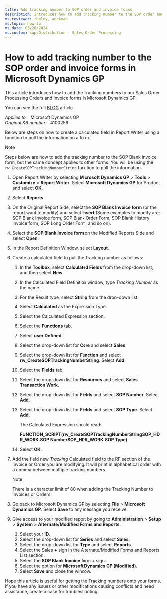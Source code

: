 ```yaml
---
title: Add tracking number to SOP order and invoice forms
description: Introduces how to add tracking number to the SOP order and invoice forms in Microsoft Dynamics GP.
ms.reviewer: theley, aeckman
ms.topic: how-to
ms.date: 03/20/2024
ms.custom: sap:Distribution - Sales Order Processing
---
```

# How to add tracking number to the SOP order and invoice forms in Microsoft Dynamics GP

This article introduces how to add the Tracking numbers to our Sales Order Processing Orders and Invoice forms in Microsoft Dynamics GP.

You can see the full [BLOG](https://community.dynamics.com/blogs/post/?postid=cd4b596e-8373-4bb2-a315-fb08d69bff58) article.

_Applies to:_ &nbsp; Microsoft Dynamics GP  
_Original KB number:_ &nbsp; 4100256

Below are steps on how to create a calculated field in Report Writer using a function to pull the information on a form.

> [!NOTE]
> Steps below are how to add the tracking number to the SOP Blank invoice form, but the same concept applies to other forms. You will be using the `rw_CreateSOPTrackingNumberString` function to pull the information.

1. Open Report Writer by selecting **Microsoft Dynamics GP** > **Tools** > **Customize** > **Report Writer**. Select **Microsoft Dynamics GP** for Product and select **OK**.
2. Select **Reports**.
3. On the Original Report Side, select the **SOP Blank Invoice form** (or the report want to modify) and select **Insert** (Some examples to modify are: SOP Blank Invoice form, SOP Blank Order Form, SOP Blank History Invoice form, SOP Long Order Form, and so on).
4. Select the **SOP Blank Invoice form** on the Modified Reports Side and select **Open**.
5. In the Report Definition Window, select **Layout**.
6. Create a calculated field to pull the Tracking number as follows:

    1. In the **Toolbox**, select **Calculated Fields** from the drop-down list, and then select **New**.
    2. In the Calculated Field Definition window, type *Tracking Number* as the name.
    3. For the Result type, select **String** from the drop-down list.
    4. Select **Calculated** as the Expression Type.
    5. Select the Calculated Expression section.
    6. Select the **Functions** tab.
    7. Select **user Defined**.
    8. Select the drop-down list for **Core** and select **Sales**.
    9. Select the drop-down list for **Function** and select **rw_CreateSOPTrackingNumberString**. Select **Add**.
    10. Select the **Fields** tab.
    11. Select the drop-down list for **Resources** and select **Sales Transaction Work.**
    12. Select the drop-down list for **Fields** and select **SOP Number**. Select **Add**.
    13. Select the drop-down list for **Fields** and select **SOP Type**. Select **Add**.

        The Calculated Expression should read:

        **FUNCTION_SCRIPT(rw_CreateSOPTrackingNumberStringSOP_HDR_WORK.SOP NumberSOP_HDR_WORK.SOP Type)**
    14. Select **OK**.

7. Add the field new *Tracking* Calculated field to the RF section of the Invoice or Order you are modifying. It will print in alphabetical order with a comma between multiple tracking numbers.

    > [!NOTE]
    > There is a character limit of 80 when adding the Tracking Number to Invoices or Orders.

8. Go back to Microsoft Dynamics GP by selecting **File** > **Microsoft Dynamics GP**. Select **Save** to any message you receive.
9. Give access to your modified report by going to **Administration** > **Setup** > **System** > **Alternate/Modified Forms and Reports**.

    1. Select your **ID**.
    2. Select the drop-down list for **Series** and select **Sales**.
    3. Select the drop-down list for **Type** and select **Reports**.
    4. Select the Sales **+** sign in the Alternate/Modified Forms and Reports List section.
    5. Select the **SOP Blank Invoice** form + sign.
    6. Select the option for **Microsoft Dynamics GP (Modified)**.
    7. Select **Save** and close the window.

Hope this article is useful for getting the Tracking numbers onto your forms. If you have any issues or other modifications causing conflicts and need assistance, create a case for troubleshooting.
